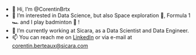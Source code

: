 - 👋 Hi, I’m @CorentinBrtx
- 👀 I’m interested in Data Science, but also Space exploration 🚀, Formula 1 🏎 and I play badminton 🏸 !
- 🌱 I’m currently working at Sicara, as a Data Scientist and Data Engineer.
- 📫 You can reach me on [LinkedIn](https://www.linkedin.com/in/corentin-berteaux/) or via e-mail at corentin.berteaux@sicara.com

<!---
CorentinBrtx/CorentinBrtx is a ✨ special ✨ repository because its `README.md` (this file) appears on your GitHub profile.
You can click the Preview link to take a look at your changes.
--->
